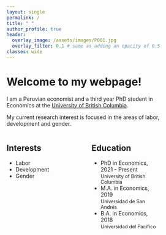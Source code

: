 ```yaml
---
layout: single
permalink: /
title: " "
author_profile: true
header:
  overlay_image: /assets/images/P001.jpg
  overlay_filter: 0.1 # same as adding an opacity of 0.5 to a black background
classes: wide
---
```


# Welcome to my webpage! #
I am a Peruvian economist and a third year PhD student in Economics at the [University of British Columbia](https://www.ubc.ca/).

My current  research  interest is focused  in  the  areas  of  labor, development  and  gender.

<html>
<head>
<meta name="viewport" content="width=device-width, initial-scale=1">
<style>
* {
  box-sizing: border-box;
}

.row {
  display: flex;
}

/* Create two equal columns that sits next to each other */
.column {
  flex: 50%;
  padding: 10px;
  height: 300px; /* Should be removed. Only for demonstration */
}
</style>
</head>
<body>

<div style="display: flex; justify-content: space-between;">
  <div style="flex: 1; margin-right: 20px;">
    <h2>Interests</h2>
    <ul>
      <li>Labor</li>
      <li>Development</li>
      <li>Gender</li>
    </ul>
  </div>
  <div style="flex: 1; margin-left: 20px;">
    <h2>Education</h2>
    <ul>
      <li>PhD in Economics, 2021 - Present<br><span style="font-size: 0.9em;">University of British Columbia</span></li>
      <li>M.A. in Economics, 2019<br><span style="font-size: 0.9em;">Universidad de San Andrés</span></li>
      <li>B.A. in Economics, 2018<br><span style="font-size: 0.9em;">Universidad del Pacífico</span></li>
    </ul>
  </div>
</div>